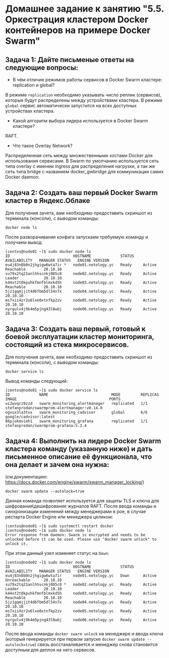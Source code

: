 # Домашнее задание к занятию "5.5. Оркестрация кластером Docker контейнеров на примере Docker Swarm"

## Задача 1: Дайте письменые ответы на следующие вопросы:
* В чём отличие режимов работы сервисов в Docker Swarm кластере: replication и global?

В режиме ``replication`` необходимо указывать число реплик (сервисов), которые будут распределены между устройствами кластера. В режиме ``global`` сервис автоматически запустится на всех доступных устройствах кластера.
* Какой алгоритм выбора лидера используется в Docker Swarm кластере?

RAFT.
* Что такое Overlay Network?


Распределенная сеть между множественными хостами Docker для использования сервисами. В Swarm по умолчанию используется сеть типа overlay с именем ingress для распределения нагрузки, а так же сеть типа bridge с названием docker_gwbridge для коммуникации самих Docker daemon. 


## Задача 2: Создать ваш первый Docker Swarm кластер в Яндекс.Облаке
Для получения зачета, вам необходимо предоставить скриншот из терминала (консоли), с выводом команды:
``` shell
docker node ls
```
После разворачивания конфига запускаем требуемую команду и получаем вывод:  
```shell
[centos@node01 ~]$ sudo docker node ls
ID                            HOSTNAME             STATUS    AVAILABILITY   MANAGER STATUS   ENGINE VERSION
eu4j83n8b0n2jhgigw6wta7ir *   node01.netology.yc   Ready     Active         Reachable        20.10.10
su79x2tq21anlhhscnkj085c8     node02.netology.yc   Ready     Active         Leader           20.10.10
k44xt2t0kpuhkfmnfblmxkd5h     node03.netology.yc   Ready     Active         Reachable        20.10.10
5jz1gqmjjit4d6fbm5dl54n7x     node04.netology.yc   Ready     Active                          20.10.10
ms7xii4zr2u6lxe0xtnfkp2zv     node05.netology.yc   Ready     Active                          20.10.10
nyrgulv4j9k4m5pjng43l8wbj     node06.netology.yc   Ready     Active                          20.10.10
```

## Задача 3: Создать ваш первый, готовый к боевой эксплуатации кластер мониторинга, состоящий из стека микросервисов.
Для получения зачета, вам необходимо предоставить скриншот из терминала (консоли), с выводом команды:  
```
docker service ls
```
Вывод команды следующий:  
```shell 
[centos@node01 ~]$ sudo docker service ls
ID             NAME                            MODE         REPLICAS   IMAGE                                         PORTS
ui2wvqcz9zzd   swarm_monitoring_alertmanager   replicated   1/1        stefanprodan/swarmprom-alertmanager:v0.14.0   
ogvux3la3txx   swarm_monitoring_cadvisor       global       6/6        google/cadvisor:latest                        
86pjokmvieh1   swarm_monitoring_grafana        replicated   1/1        stefanprodan/swarmprom-grafana:5.3.4     
```


## Задача 4: Выполнить на лидере Docker Swarm кластера команду (указанную ниже) и дать письменное описание её функционала, что она делает и зачем она нужна:
(см.документацию: https://docs.docker.com/engine/swarm/swarm_manager_locking/)  
```
docker swarm update --autolock=true
```
Данная команда позволяет используется для защиты TLS и ключа для шифрования\дешифрования журналов RAFT. После ввода команды и синхронизации изменений между менеджерами в рое, в случае рестарта Docker Engine или менеджера целиком:  
```shell
[centos@node01 ~]$ sudo systemctl restart docker
[centos@node01 ~]$ sudo docker node ls
Error response from daemon: Swarm is encrypted and needs to be unlocked before it can be used. Please use "docker swarm unlock" to unlock it.
```
При этом данный узел изменяет статус на ``Down``:
```shell
[centos@node02 ~]$ sudo docker node ls
ID                            HOSTNAME             STATUS    AVAILABILITY   MANAGER STATUS   ENGINE VERSION
eu4j83n8b0n2jhgigw6wta7ir     node01.netology.yc   Down      Active         Unreachable      20.10.10
su79x2tq21anlhhscnkj085c8 *   node02.netology.yc   Ready     Active         Leader           20.10.10
k44xt2t0kpuhkfmnfblmxkd5h     node03.netology.yc   Ready     Active         Reachable        20.10.10
5jz1gqmjjit4d6fbm5dl54n7x     node04.netology.yc   Ready     Active                          20.10.10
ms7xii4zr2u6lxe0xtnfkp2zv     node05.netology.yc   Ready     Active                          20.10.10
nyrgulv4j9k4m5pjng43l8wbj     node06.netology.yc   Ready     Active                          20.10.10
```
После ввода команды ``docker swarm unlock`` на менеджере и ввода ключа (который генерируется при первом запуске ``docker swarm update --autolock=true``)  связь восстаналивается и менеджер снова становится доступным для деплоя на него сервисов.
